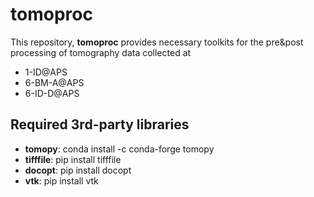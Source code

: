 # tomoproc

This repository, __tomoproc__ provides necessary toolkits for the pre&amp;post processing of tomography data collected at

* 1-ID@APS
* 6-BM-A@APS
* 6-ID-D@APS

## Required 3rd-party libraries

* __tomopy__: conda install -c conda-forge tomopy
* __tifffile__:  pip install tifffile
* __docopt__: pip install docopt
* __vtk__: pip install vtk